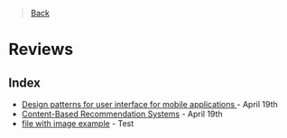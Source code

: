 > [Back](../../README.md)
# Reviews

## Index
 - [Design patterns for user interface for mobile applications ](../Reviews/paper_1.md) - April 19th
 - [Content-Based Recommendation Systems](../Reviews/paper_2.md)  - April 19th
 - [file with image example](../Reviews/app_1.md) - Test

